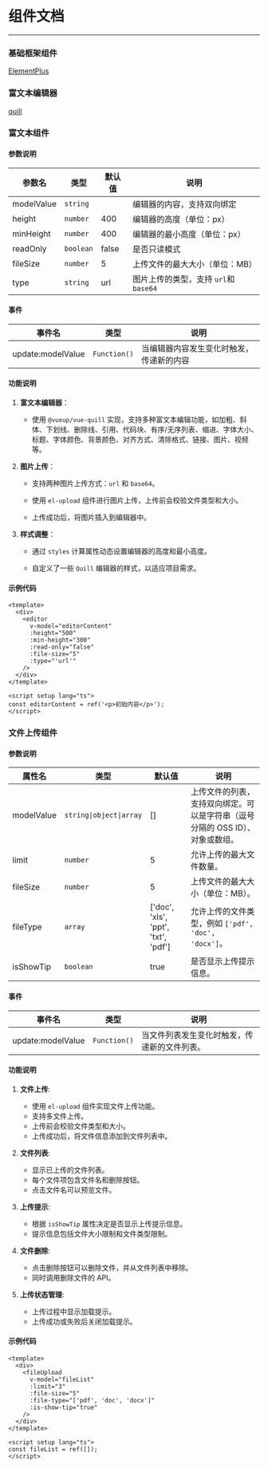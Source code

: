 # 组件文档

- - -

### 基础框架组件

[ElementPlus](https://github.com/element-plus/element-plus)

### 富文本编辑器

[quill](https://github.com/quilljs/quill)

### 富文本组件

#### 参数说明

| 参数名     | 类型      | 默认值 | 说明                                  |
| ---------- | --------- | ------ | ------------------------------------- |
| modelValue | `string`  |        | 编辑器的内容，支持双向绑定            |
| height     | `number`  | 400    | 编辑器的高度（单位：px）              |
| minHeight  | `number`  | 400    | 编辑器的最小高度（单位：px）          |
| readOnly   | `boolean` | false  | 是否只读模式                          |
| fileSize   | `number`  | 5      | 上传文件的最大大小（单位：MB）        |
| type       | `string`  | url    | 图片上传的类型，支持 `url`和 `base64` |

#### 事件

| 事件名            | 类型         | 说明                                     |
| ----------------- | ------------ | ---------------------------------------- |
| update:modelValue | `Function()` | 当编辑器内容发生变化时触发，传递新的内容 |

#### 功能说明

1. **富文本编辑器**：
   * 使用 `@vueup/vue-quill` 实现，支持多种富文本编辑功能，如加粗、斜体、下划线、删除线、引用、代码块、有序/无序列表、缩进、字体大小、标题、字体颜色、背景颜色、对齐方式、清除格式、链接、图片、视频等。
   
     
   
2. **图片上传**：
   
   * 支持两种图片上传方式：`url` 和 `base64`。
   
   * 使用 `el-upload` 组件进行图片上传，上传前会校验文件类型和大小。
   
   * 上传成功后，将图片插入到编辑器中。
   
     
   
3. **样式调整**：
   * 通过 `styles` 计算属性动态设置编辑器的高度和最小高度。
   
   * 自定义了一些 `Quill` 编辑器的样式，以适应项目需求。
   
     

#### 示例代码

```vue
<template>
  <div>
    <editor
      v-model="editorContent"
      :height="500"
      :min-height="300"
      :read-only="false"
      :file-size="5"
      :type="'url'"
    />
  </div>
</template>

<script setup lang="ts">
const editorContent = ref('<p>初始内容</p>');
</script>
```

### 文件上传组件

#### 参数说明

| 属性名     | 类型                    | 默认值                              | 说明                                                         |
| ---------- | ----------------------- | ----------------------------------- | ------------------------------------------------------------ |
| modelValue | `string\|object\|array` | []                                  | 上传文件的列表，支持双向绑定。可以是字符串（逗号分隔的 OSS ID）、对象或数组。 |
| limit      | `number`                | 5                                   | 允许上传的最大文件数量。                                     |
| fileSize   | `number`                | 5                                   | 上传文件的最大大小（单位：MB）。                             |
| fileType   | `array`                 | ['doc', 'xls', 'ppt', 'txt', 'pdf'] | 允许上传的文件类型，例如 `['pdf', 'doc', 'docx']`。          |
| isShowTip  | `boolean`               | true                                | 是否显示上传提示信息。                                       |

#### 事件

| 事件名            | 类型         | 说明                                         |
| ----------------- | ------------ | -------------------------------------------- |
| update:modelValue | `Function()` | 当文件列表发生变化时触发，传递新的文件列表。 |

#### 功能说明

1. **文件上传**:
   - 使用 `el-upload` 组件实现文件上传功能。
   - 支持多文件上传。
   - 上传前会校验文件类型和大小。
   - 上传成功后，将文件信息添加到文件列表中。

2. **文件列表**:
   - 显示已上传的文件列表。
   - 每个文件项包含文件名和删除按钮。
   - 点击文件名可以预览文件。

3. **上传提示**:
   - 根据 `isShowTip` 属性决定是否显示上传提示信息。
   - 提示信息包括文件大小限制和文件类型限制。

4. **文件删除**:
   - 点击删除按钮可以删除文件，并从文件列表中移除。
   - 同时调用删除文件的 API。

5. **上传状态管理**:
   - 上传过程中显示加载提示。
   - 上传成功或失败后关闭加载提示。

#### 示例代码

```vue
<template>
  <div>
    <fileUpload
      v-model="fileList"
      :limit="3"
      :file-size="5"
      :file-type="['pdf', 'doc', 'docx']"
      :is-show-tip="true"
    />
  </div>
</template>

<script setup lang="ts">
const fileList = ref([]);
</script>
```
